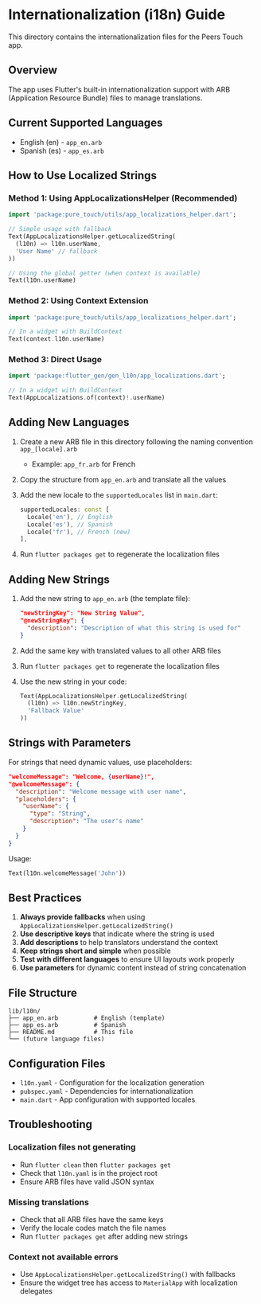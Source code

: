 # Internationalization (i18n) Guide

This directory contains the internationalization files for the Peers Touch app.

## Overview

The app uses Flutter's built-in internationalization support with ARB (Application Resource Bundle) files to manage translations.

## Current Supported Languages

- English (en) - `app_en.arb`
- Spanish (es) - `app_es.arb`

## How to Use Localized Strings

### Method 1: Using AppLocalizationsHelper (Recommended)

```dart
import 'package:pure_touch/utils/app_localizations_helper.dart';

// Simple usage with fallback
Text(AppLocalizationsHelper.getLocalizedString(
  (l10n) => l10n.userName, 
  'User Name' // fallback
))

// Using the global getter (when context is available)
Text(l10n.userName)
```

### Method 2: Using Context Extension

```dart
import 'package:pure_touch/utils/app_localizations_helper.dart';

// In a widget with BuildContext
Text(context.l10n.userName)
```

### Method 3: Direct Usage

```dart
import 'package:flutter_gen/gen_l10n/app_localizations.dart';

// In a widget with BuildContext
Text(AppLocalizations.of(context)!.userName)
```

## Adding New Languages

1. Create a new ARB file in this directory following the naming convention `app_[locale].arb`
   - Example: `app_fr.arb` for French

2. Copy the structure from `app_en.arb` and translate all the values

3. Add the new locale to the `supportedLocales` list in `main.dart`:
   ```dart
   supportedLocales: const [
     Locale('en'), // English
     Locale('es'), // Spanish
     Locale('fr'), // French (new)
   ],
   ```

4. Run `flutter packages get` to regenerate the localization files

## Adding New Strings

1. Add the new string to `app_en.arb` (the template file):
   ```json
   "newStringKey": "New String Value",
   "@newStringKey": {
     "description": "Description of what this string is used for"
   }
   ```

2. Add the same key with translated values to all other ARB files

3. Run `flutter packages get` to regenerate the localization files

4. Use the new string in your code:
   ```dart
   Text(AppLocalizationsHelper.getLocalizedString(
     (l10n) => l10n.newStringKey, 
     'Fallback Value'
   ))
   ```

## Strings with Parameters

For strings that need dynamic values, use placeholders:

```json
"welcomeMessage": "Welcome, {userName}!",
"@welcomeMessage": {
  "description": "Welcome message with user name",
  "placeholders": {
    "userName": {
      "type": "String",
      "description": "The user's name"
    }
  }
}
```

Usage:
```dart
Text(l10n.welcomeMessage('John'))
```

## Best Practices

1. **Always provide fallbacks** when using `AppLocalizationsHelper.getLocalizedString()`
2. **Use descriptive keys** that indicate where the string is used
3. **Add descriptions** to help translators understand the context
4. **Keep strings short and simple** when possible
5. **Test with different languages** to ensure UI layouts work properly
6. **Use parameters** for dynamic content instead of string concatenation

## File Structure

```
lib/l10n/
├── app_en.arb          # English (template)
├── app_es.arb          # Spanish
├── README.md           # This file
└── (future language files)
```

## Configuration Files

- `l10n.yaml` - Configuration for the localization generation
- `pubspec.yaml` - Dependencies for internationalization
- `main.dart` - App configuration with supported locales

## Troubleshooting

### Localization files not generating
- Run `flutter clean` then `flutter packages get`
- Check that `l10n.yaml` is in the project root
- Ensure ARB files have valid JSON syntax

### Missing translations
- Check that all ARB files have the same keys
- Verify the locale codes match the file names
- Run `flutter packages get` after adding new strings

### Context not available errors
- Use `AppLocalizationsHelper.getLocalizedString()` with fallbacks
- Ensure the widget tree has access to `MaterialApp` with localization delegates